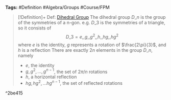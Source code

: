 ---
---

**Tags:** #Definition #Algebra/Groups #Course/FPM 

 > 
 > \[!Definition\]+ Def: [Dihedral Group](Dihedral%20Group.md)
 > The dihedral group $D\_{n}$ is the group of the symmetries of a n-gon. 
 > e.g. $D\_{3}$ is the symmetries of a triangle, so it consists of $$D\_{3} = {e,,g,,g^{2},,h,,hg,,hg^{2}}$$
 > where $e$ is the identity, $g$ represents a rotation of $\frac{2\pi}{3}$, and $h$ is a reflection
 > There are exactly $2n$ elements in the group $D\_{n}$, namely
 > 
 > * $e$, the identity
 > * ${g,g^2,\dots,g^{n-1}}$, the set of $2\pi/n$ rotations
 > * $h$, a horizontal reflection
 > * ${hg,hg^{2},\dots hg^{n-1}}$, the set of reflected rotations

^2be415
